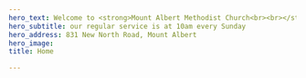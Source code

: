 ```yaml
---
hero_text: Welcome to <strong>Mount Albert Methodist Church<br><br></strong>
hero_subtitle: our regular service is at 10am every Sunday
hero_address: 831 New North Road, Mount Albert
hero_image: 
title: Home

---
```

<Hero
    :text="$page.frontmatter.hero_text"
    :subtitle="$page.frontmatter.hero_subtitle"
    :address="$page.frontmatter.hero_address"
    :image="$page.frontmatter.hero_image"
/>
